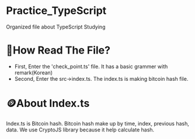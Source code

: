 # Practice_TypeScript
Organized file about TypeScript Studying

# 📖How Read The File?
* First, Enter the 'check_point.ts' file. It has a basic grammer with remark(Korean)
* Second, Enter the src->index.ts. The index.ts is making bitcoin hash file. 

# 🪙About Index.ts
Index.ts is Bitcoin hash. Bitcoin hash make up by time, index, previous hash, data. We use CryptoJS library because it help calculate hash.

